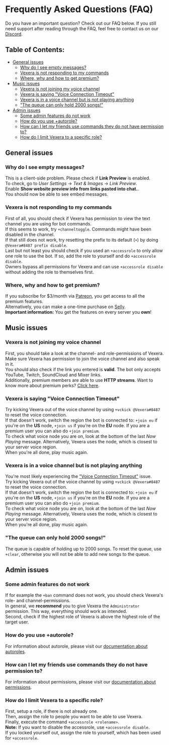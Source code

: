 # Frequently Asked Questions (FAQ)
Do you have an important question? Check out our FAQ below. If you still need support after reading through the FAQ, feel free to contact us on our <a href="https://discord.gg/VzbRGWF" target="_blank">Discord</a>.

## Table of Contents:

* [General issues](#general-issues)
    * [Why do I see empty messages?](#why-do-i-see-empty-messages)
    * [Vexera is not responding to my commands](#vexera-is-not-responding-to-my-commands)
    * [Where, why and how to get premium?](#where-why-and-how-to-get-premium)
* [Music issues](#music-issues)
    * [Vexera is not joining my voice channel](#vexera-is-not-joining-my-voice-channel)
    * [Vexera is saying "Voice Connection Timeout"](#vexera-is-saying-voice-connection-timeout)
    * [Vexera is in a voice channel but is not playing anything](#vexera-is-in-a-voice-channel-but-is-not-playing-anything)
    * ["The queue can only hold 2000 songs!"](#the-queue-can-only-hold-2000-songs)
* [Admin issues](#admin-issues)
    * [Some admin features do not work](#some-admin-features-do-not-work)
    * [How do you use +autorole?](#how-do-you-use-autorole)
    * [How can I let my friends use commands they do not have permission to?](#how-can-i-let-my-friends-use-commands-they-do-not-have-permission-to)
    * [How do I limit Vexera to a specific role?](#how-do-I-limit-vexera-to-a-specific-role)

## General issues

### Why do I see empty messages?
This is a client-side problem. Please check if **Link Preview** is enabled.<br/>
To check, go to *User Settings* -> *Text & Images* -> *Link Preview*.<br/>
Enable **Show website preview info from links pasted into chat.**.<br/>
You should now be able to see embed messages.

### Vexera is not responding to my commands
First of all, you should check if Vexera has permission to view the text channel you are using for bot commands.<br/>
If this seems to work, try `+channeltoggle`. Commands might have been disabled in the channel.<br/>
If that still does not work, try resetting the prefix to its default (`+`) by doing `@Vexera#8487 prefix disable`.<br/>
Last but not least you should check if you used an `+accessrole` to only allow one role to use the bot. If so, add the role to yourself and do `+accessrole disable`.<br/>
Owners bypass all permissions for Vexera and can use `+accessrole disable` without adding the role to themselves first.

### Where, why and how to get premium?
If you subscribe for $3/month via <a href="https://www.patreon.com/bePatron?c=703870&rid=1291630" target="_blank">Patreon</a>, you get access to all the premium features.<br/>
Alternatively, you can make a one-time purchase on <a href="https://selly.gg/u/vexera" target="_blank">Selly</a>.<br/>
**Important information:** You get the features on every server you **own**!

## Music issues

### Vexera is not joining my voice channel
First, you should take a look at the channel- and role-permissions of Vexera. Make sure Vexera has permission to join the voice channel and also speak in it.<br/>
You should also check if the link you entered is **valid**. The bot only accepts YouTube, Twitch, SoundCloud and Mixer links.<br/>
Additionally, premium members are able to use **HTTP streams**. Want to know more about premium perks? [Click here](https://vexera.io/premium).

### Vexera is saying "Voice Connection Timeout"
Try kicking Vexera out of the voice channel by using `+vckick @Vexera#8487` to reset the voice connection.<br/>
If that doesn't work, switch the region the bot is connected to: `+join eu` if you're on the **US** node, `+join us` if you're on the **EU** node. If you are a premium user you can also do `+join premium`.<br/>
To check what voice node you are on, look at the bottom of the last *Now Playing* message. Alternatively, Vexera uses the node, which is closest to your server voice region.<br/>
When you're all done, play music again.

### Vexera is in a voice channel but is not playing anything
You're most likely experiencing the ["Voice Connection Timeout"](#vexera-is-saying-voice-connection-timeout) issue.<br/>
Try kicking Vexera out of the voice channel by using `+vckick @Vexera#8487` to reset the voice connection.<br/>
If that doesn't work, switch the region the bot is connected to: `+join eu` if you're on the **US** node, `+join us` if you're on the **EU** node. If you are a premium user you can also do `+join premium`.<br/>
To check what voice node you are on, look at the bottom of the last *Now Playing* message. Alternatively, Vexera uses the node, which is closest to your server voice region.<br/>
When you're all done, play music again.

### "The queue can only hold 2000 songs!"
The queue is capable of holding up to 2000 songs. To reset the queue, use `+clear`, otherwise you will not be able to add new songs to the queue.

## Admin issues

### Some admin features do not work
If for example the `+ban` command does not work, you should check Vexera's role- and channel-permissions.<br/>
In general, we **recommend** you to give Vexera the `Administrator` permission. This way, everything should work as intended.<br/>
Second, check if the highest role of Vexera is above the highest role of the target user.

### How do you use +autorole?
For information about autorole, please visit our [documentation about autoroles](/docs/autorole).

### How can I let my friends use commands they do not have permission to?
For information about permissions, please visit our [documentation about permissions](/docs/permissions).

### How do I limit Vexera to a specific role?
First, setup a role, if there is not already one.<br/>
Then, assign the role to people you want to be able to use Vexera.<br/>
Finally, execute the command `+accessrole <rolename>`.<br/>
**Note:** If you want to disable the accessrole, use `+accessrole disable`.<br/>
If you locked yourself out, assign the role to yourself, which has been used for `+accessrole`.